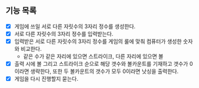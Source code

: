 ## 기능 목록
- [x] 게임에 쓰일 서로 다른 자릿수의 3자리 정수를 생성한다.
- [x] 서로 다른 자릿수의 3자리 정수를 입력받는다.
- [x] 입력받은 서로 다른 자릿수의 3자리 정수를 게임의 룰에 맞춰 컴퓨터가 생성한 숫자와 비교한다.
  - 같은 수가 같은 자리에 있으면 스트라이크, 다른 자리에 있으면 볼
- [x] 출력 시에 볼 그리고 스트라이크 순으로 해당 갯수와 볼카운트를 기재하고 갯수가 0이라면 생략한다, 또한 두 볼카운트의 갯수가 모두 0이라면 낫싱을 출력한다.
- [x] 게임을 다시 진행할지 묻는다.